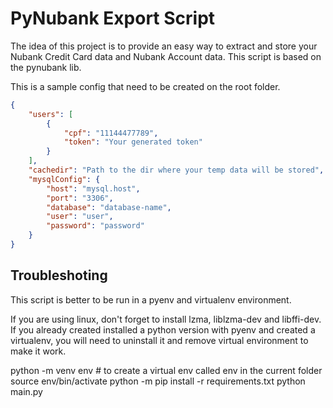 # PyNubank Export Script

The idea of this project is to provide an easy way to extract and store your Nubank Credit Card data and Nubank Account data. This script is based on the pynubank lib.

This is a sample config that need to be created on the root folder.
```json
{
    "users": [
        {
            "cpf": "11144477789",
            "token": "Your generated token"
        }
    ],
    "cachedir": "Path to the dir where your temp data will be stored",
    "mysqlConfig": {
        "host": "mysql.host",
        "port": "3306",
        "database": "database-name",
        "user": "user",
        "password": "password"
    }
}
```

## Troubleshoting

This script is better to be run in a pyenv and virtualenv environment.

If you are using linux, don't forget to install lzma, liblzma-dev and libffi-dev.
If you already created installed a python version with pyenv and created a virtualenv, you will need to uninstall it and remove virtual environment to make it work.


python -m venv env # to create a virtual env called env in the current folder
source env/bin/activate
python -m pip install -r requirements.txt
python main.py